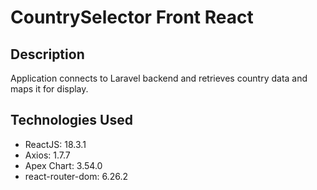 # CountrySelector Front React

## Description
Application connects to Laravel backend and retrieves country data and maps it for display.

## Technologies Used
- ReactJS: 18.3.1
- Axios: 1.7.7
- Apex Chart: 3.54.0
- react-router-dom: 6.26.2